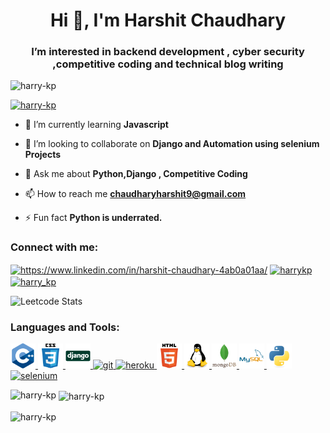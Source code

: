 <h1 align="center">Hi 👋, I'm Harshit Chaudhary</h1>
<h3 align="center">I’m interested in backend development , cyber security ,competitive coding and technical blog writing</h3>

<p align="left"> <img src="https://komarev.com/ghpvc/?username=harry-kp&label=Profile%20views&color=0e75b6&style=flat" alt="harry-kp" /> </p>

<p align="left"> <a href="https://github.com/ryo-ma/github-profile-trophy"><img src="https://github-profile-trophy.vercel.app/?username=harry-kp" alt="harry-kp" /></a> </p>

- 🌱 I’m currently learning **Javascript**

- 👯 I’m looking to collaborate on **Django and Automation using selenium Projects**

- 💬 Ask me about **Python,Django , Competitive Coding**

- 📫 How to reach me **chaudharyharshit9@gmail.com**

- ⚡ Fun fact **Python is underrated.**
<h3 align="left">Connect with me:</h3>
<p align="left">
<a href="https://www.linkedin.com/in/harshit-chaudhary-4ab0a01aa/" target="blank"><img align="center" src="https://raw.githubusercontent.com/rahuldkjain/github-profile-readme-generator/neutral-icons/src/images/icons/Social/linked-in-alt.svg" alt="https://www.linkedin.com/in/harshit-chaudhary-4ab0a01aa/" height="30" width="40" /></a>
<a href="https://www.codechef.com/users/harrykp" target="blank"><img align="center" src="https://cdn.jsdelivr.net/npm/simple-icons@3.1.0/icons/codechef.svg" alt="harrykp" height="30" width="40" /></a>
<a href="https://codeforces.com/profile/harry_kp" target="blank"><img align="center" src="https://cdn.jsdelivr.net/npm/simple-icons@3.0.1/icons/codeforces.svg" alt="harry_kp" height="30" width="40" /></a>
</p>

![Leetcode Stats](https://leetcard.jacoblin.cool/Harrykp)

<h3 align="left">Languages and Tools:</h3>
<p align="left"> <a href="https://www.w3schools.com/cpp/" target="_blank"> <img src="https://raw.githubusercontent.com/devicons/devicon/master/icons/cplusplus/cplusplus-original.svg" alt="cplusplus" width="40" height="40"/> </a> <a href="https://www.w3schools.com/css/" target="_blank"> <img src="https://raw.githubusercontent.com/devicons/devicon/master/icons/css3/css3-original-wordmark.svg" alt="css3" width="40" height="40"/> </a> <a href="https://www.djangoproject.com/" target="_blank"> <img src="https://raw.githubusercontent.com/devicons/devicon/master/icons/django/django-original.svg" alt="django" width="40" height="40"/> </a> <a href="https://git-scm.com/" target="_blank"> <img src="https://www.vectorlogo.zone/logos/git-scm/git-scm-icon.svg" alt="git" width="40" height="40"/> </a> <a href="https://heroku.com" target="_blank"> <img src="https://www.vectorlogo.zone/logos/heroku/heroku-icon.svg" alt="heroku" width="40" height="40"/> </a> <a href="https://www.w3.org/html/" target="_blank"> <img src="https://raw.githubusercontent.com/devicons/devicon/master/icons/html5/html5-original-wordmark.svg" alt="html5" width="40" height="40"/> </a> <a href="https://www.linux.org/" target="_blank"> <img src="https://raw.githubusercontent.com/devicons/devicon/master/icons/linux/linux-original.svg" alt="linux" width="40" height="40"/> </a> <a href="https://www.mongodb.com/" target="_blank"> <img src="https://raw.githubusercontent.com/devicons/devicon/master/icons/mongodb/mongodb-original-wordmark.svg" alt="mongodb" width="40" height="40"/> </a> <a href="https://www.mysql.com/" target="_blank"> <img src="https://raw.githubusercontent.com/devicons/devicon/master/icons/mysql/mysql-original-wordmark.svg" alt="mysql" width="40" height="40"/> </a> <a href="https://www.python.org" target="_blank"> <img src="https://raw.githubusercontent.com/devicons/devicon/master/icons/python/python-original.svg" alt="python" width="40" height="40"/> </a> <a href="https://www.selenium.dev" target="_blank"> <img src="https://raw.githubusercontent.com/detain/svg-logos/780f25886640cef088af994181646db2f6b1a3f8/svg/selenium-logo.svg" alt="selenium" width="40" height="40"/> </a> </p>

<p><img align="left" src="https://github-readme-stats.vercel.app/api/top-langs?username=harry-kp&show_icons=true&locale=en&layout=compact" alt="harry-kp" /></p>

<p>&nbsp;<img align="center" src="https://github-readme-stats.vercel.app/api?username=harry-kp&show_icons=true&locale=en" alt="harry-kp" /></p>

<p><img align="center" src="https://github-readme-streak-stats.herokuapp.com/?user=harry-kp&" alt="harry-kp" /></p>

